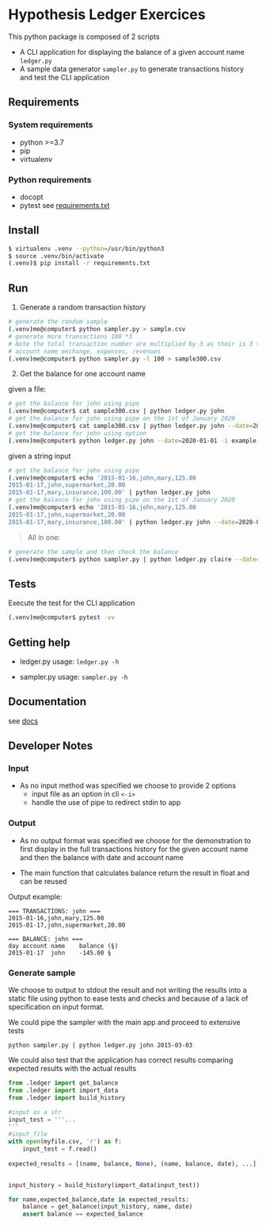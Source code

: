 # Hypothesis Ledger Exercices

This python package is composed of 2 scripts

- A CLI application for displaying the balance of a given account name `ledger.py`
- A sample data generator `sampler.py` to generate transactions history and test the CLI application


## Requirements

### System requirements
- python >=3.7
- pip
- virtualenv

### Python requirements

- docopt
- pytest
see [requirements.txt](requirements.txt)

## Install

```bash
$ virtualenv .venv --python=/usr/bin/python3
$ source .venv/bin/activate
(.venv)$ pip install -r requirements.txt
```


## Run

1. Generate a random transaction history 

```bash
# generate the random sample
(.venv)me@computer$ python sampler.py > sample.csv
# generate more transactions 100 *3
# Note the total transaction number are multiplied by 3 as their is 3 types of transactions
# account name exchange, expenses, revenues
(.venv)me@computer$ python sampler.py -l 100 > sample300.csv
```
2. Get the balance for one account name

given a file:
```bash
# get the balance for john using pipe
(.venv)me@computer$ cat sample300.csv | python ledger.py john
# get the balance for john using pipe on the 1st of January 2020
(.venv)me@computer$ cat sample300.csv | python ledger.py john --date=2020-01-01
# get the balance for john using option 
(.venv)me@computer$ python ledger.py john --date=2020-01-01 -i example.csv
```

given a string input

```bash
# get the balance for john using pipe
(.venv)me@computer$ echo '2015-01-16,john,mary,125.00
2015-01-17,john,supermarket,20.00
2015-01-17,mary,insurance,100.00' | python ledger.py john
# get the balance for john using pipe on the 1st of January 2020
(.venv)me@computer$ echo '2015-01-16,john,mary,125.00
2015-01-17,john,supermarket,20.00
2015-01-17,mary,insurance,100.00' | python ledger.py john --date=2020-01-01
```


> All in one:
```bash
# generate the sample and then check the balance
(.venv)me@computer$ python sampler.py | python ledger.py claire --date=2020-01-01
```


## Tests

Execute the test for the CLI application

```bash
(.venv)me@computer$ pytest -vv 
```

## Getting help

- ledger.py usage: `ledger.py -h`

- sampler.py usage: `sampler.py -h`


## Documentation

see [docs](./docs/)

## Developer Notes

### Input

* As no input method was specified we choose to provide 2 options
    - input file as an option in cli `<-i>`
    - handle the use of pipe to redirect stdin to app


### Output

* As no output format was specified we choose for the demonstration
to first display in the full transactions history for the given account name
and then the balance with date and account name 

* The main function that calculates balance return the result in float and can be reused

Output example:
```
=== TRANSACTIONS: john ===
2015-01-16,john,mary,125.00
2015-01-17,john,supermarket,20.00

=== BALANCE: john ===
day	account name	balance (§)
2015-01-17	john	-145.00 §
```

### Generate sample

We choose to output to stdout the result and not writing the results into a static file
using python 
to ease tests and checks and because of a lack of specification on input format.

We could pipe the sampler with the main app and proceed to extensive tests 

```
python sampler.py | python ledger.py john 2015-03-03
```

We could also test that the application has correct results comparing expected results with 
the actual results

```python
from .ledger import get_balance
from .ledger import import_data
from .ledger import build_history

#input as a str
input_test = '''...
'''
#input_file
with open(myfile.csv, 'r') as f:
    input_test = f.read()
 
expected_results = [(name, balance, None), (name, balance, date), ...]


input_history = build_history(import_data(input_test))

for name,expected_balance,date in expected_results:
    balance = get_balance(input_history, name, date)
    assert balance == expected_balance

```

